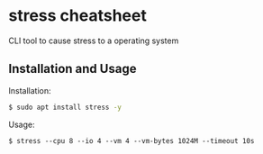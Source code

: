 # stress cheatsheet

CLI tool to cause stress to a operating system

## Installation and Usage

Installation:

```bash
$ sudo apt install stress -y
```

Usage:

```
$ stress --cpu 8 --io 4 --vm 4 --vm-bytes 1024M --timeout 10s
```
